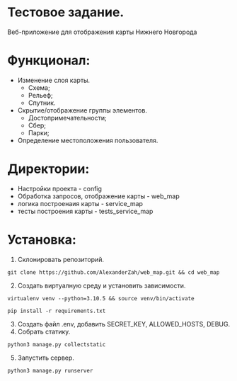 # Тестовое задание.
Веб-приложение для отображения карты Нижнего Новгорода
# Функционал:
- Изменение слоя карты.
  - Схема;
  - Рельеф;
  - Спутник.
- Скрытие/отображение группы элементов.
  - Достопримечательности;
  - Сбер;
  - Парки;
- Определение местоположения пользователя.

# Директории:
- Настройки проекта - config
- Обработка запросов, отображение карты - web_map
- логика построенаия карты - service_map
- тесты построения карты - tests_service_map

# Установка:
1) Склонировать репозиторий.
```
git clone https://github.com/AlexanderZah/web_map.git && cd web_map
```
2) Создать виртуалную среду и установить зависимости. 
```
virtualenv venv --python=3.10.5 && source venv/bin/activate
```
```
pip install -r requirements.txt
```
3) Создать файл .env, добавить SECRET_KEY, ALLOWED_HOSTS, DEBUG.
4) Собрать статику.
```
python3 manage.py collectstatic
```
5) Запустить сервер.
```
python3 manage.py runserver
```
 
